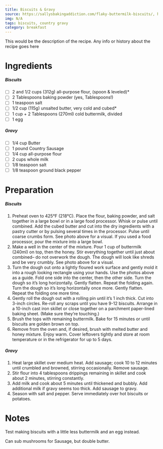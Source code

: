 ```yaml
---
title: Biscuits & Gravy
source: https://sallysbakingaddiction.com/flaky-buttermilk-biscuits/, https://www.readyseteat.com/recipes-Country-Sausage-Gravy-8209
img: N/A
tags: biscuits, country gravy
category: breakfast
---
```


This would be the description of the recipe. Any info or history about the recipe goes here

Ingredients
===========

##### Biscuits
* [ ] 2 and 1/2 cups (312g) all-purpose flour, (spoon & leveled)*
* [ ] 2 Tablespoons baking powder (yes, Tablespoons!)
* [ ] 1 teaspoon salt
* [ ] 1/2 cup (115g) unsalted butter, very cold and cubed*
* [ ] 1 cup + 2 Tablespoons (270ml) cold buttermilk, divided
* [ ] 1 egg

##### Gravy
* [ ] 1/4 cup Butter
* [ ] 1 pound Country Sausage
* [ ] 1/4 cup all-purpose flour
* [ ] 2 cups whole milk
* [ ] 1/8 teaspoon salt
* [ ] 1/8 teaspoon ground black pepper

Preparation
===========

##### Biscuits
1. Preheat oven to 425°F (218°C). Place the flour, baking powder, and salt together in a large bowl or in a large food processor. Whisk or pulse until combined. Add the cubed butter and cut into the dry ingredients with a pastry cutter or by pulsing several times in the processor. Pulse until coarse crumbs form. See photo above for a visual. If you used a food processor, pour the mixture into a large bowl.
2. Make a well in the center of the mixture. Pour 1 cup of buttermilk (240ml) on top, then the honey. Stir everything together until just about combined– do not overwork the dough. The dough will look like shreds and be very crumbly. See photo above for a visual.
3. Turn the dough out onto a lightly floured work surface and gently mold it into a rough looking rectangle using your hands. Use the photos above as a guide. Fold one side into the center, then the other side. Turn the dough so it’s long horizontally. Gently flatten. Repeat the folding again. Turn the dough so it’s long horizontally once more. Gently flatten. Repeat the folding one more time.
4. Gently roll the dough out with a rolling pin until it’s 1 inch thick. Cut into 3-inch circles. Re-roll any scraps until you have 9-12 biscuits. Arrange in a 10-inch cast iron skillet or close together on a parchment paper-lined baking sheet. (Make sure they’re touching.)
5. Brush the tops with remaining buttermilk. Bake for 15 minutes or until biscuits are golden brown on top.
6. Remove from the oven and, if desired, brush with melted butter and honey mixture. Enjoy warm. Cover leftovers tightly and store at room temperature or in the refrigerator for up to 5 days.

##### Gravy
1. Heat large skillet over medium heat. Add sausage; cook 10 to 12 minutes until crumbled and browned, stirring occasionally. Remove sausage.
2. Stir flour into 4 tablespoons drippings remaining in skillet and cook about 2 minutes, stirring constantly.
3. Add milk and cook about 5 minutes until thickened and bubbly. Add additional milk if gravy seems too thick. Add sausage to gravy.
4. Season with salt and pepper. Serve immediately over hot biscuits or potatoes.

Notes
=====

Test making biscuits with a little less buttermilk and an egg instead.

Can sub mushrooms for Sausage, but double butter.
